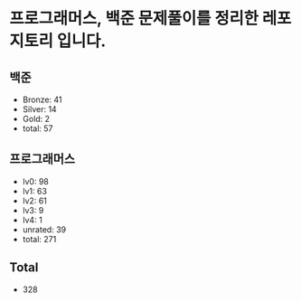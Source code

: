 # 프로그래머스, 백준 문제풀이를 정리한 레포지토리 입니다. 

## 백준
- Bronze: 41
- Silver: 14
- Gold: 2
- total: 57

## 프로그래머스
- lv0: 98
- lv1: 63
- lv2: 61
- lv3: 9
- lv4: 1
- unrated: 39
- total: 271

## Total
- 328
